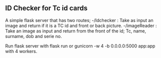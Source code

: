 ## ID Checker for Tc id cards

A simple flask server that has two routes;
    -/Idchecker : Take as input an image and return if it is a TC id and front or back picture.
    -/imageReader : Take an image as input and return from the front of the id; Tc, name, surname, dob and serie no.

Run flask server with flask run or gunicorn -w 4 -b 0.0.0.0:5000 app:app with 4 workers.